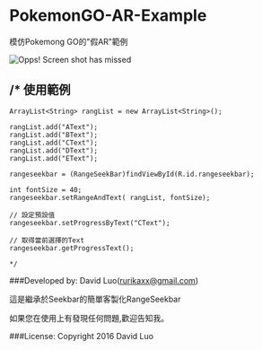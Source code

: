 # PokemonGO-AR-Example
模仿Pokemong GO的"假AR"範例

![Opps! Screen shot has missed](https://github.com/rurikaxx/PokemonGO-AR-Example/blob/master/ar.gif)

/*
使用範例
--------------------------------------------------
    ArrayList<String> rangList = new ArrayList<String>();

    rangList.add("AText");
    rangList.add("BText");
    rangList.add("CText");
    rangList.add("DText");
    rangList.add("EText");

    rangeseekbar = (RangeSeekBar)findViewById(R.id.rangeseekbar);

    int fontSize = 40;
    rangeseekbar.setRangeAndText( rangList, fontSize);

    // 設定預設值
    rangeseekbar.setProgressByText("CText");

    // 取得當前選擇的Text
    rangeseekbar.getProgressText();
    
    */

###Developed by:
David Luo(rurikaxx@gmail.com)

這是繼承於Seekbar的簡單客製化RangeSeekbar

如果您在使用上有發現任何問題,歡迎告知我。

###License:
Copyright 2016 David Luo
